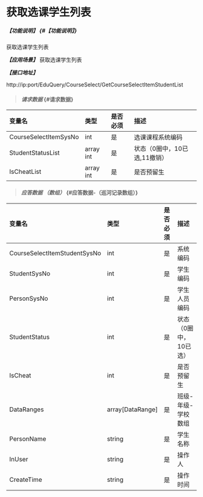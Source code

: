 # 获取选课学生列表
##### _【功能说明】_ {#【功能说明】}

获取选课学生列表


_**【应用场景】**_
获取选课学生列表


_**【接口地址】**_

http://ip:port/EduQuery/CourseSelect/GetCourseSelectItemStudentList


> #### _请求数据_ {#请求数据}

| 变量名 | 类型 | 是否必须 | 描述 |
| :--- | :--- | :--- | :--- |
| CourseSelectItemSysNo| int| 是 | 选课课程系统编码|
| StudentStatusList|array int| 是 | 状态（0圈中，10已选,11撤销）|
| IsCheatList|array  int| 是 |是否预留生|






> #### _应答数据 （数组）_ {#应答数据-（巡河记录数组）}

| 变量名 | 类型 | 是否必须 | 描述 |
| :--- | :--- | :--- | :--- |
| CourseSelectItemStudentSysNo| int| 是 | 系统编码|
| StudentSysNo| int| 是 |学生编码 |
| PersonSysNo| int| 是 | 学生人员编码|
| StudentStatus| int| 是 | 状态（0圈中，10已选）|
| IsCheat| int| 是 |是否预留生|
| DataRanges| array[DataRange]| 是 | 班级-年级-学校数组 |
| PersonName| string| 是 | 学生名称|
| InUser| string| 是 | 操作人|
| CreateTime| string| 是 |操作时间|







